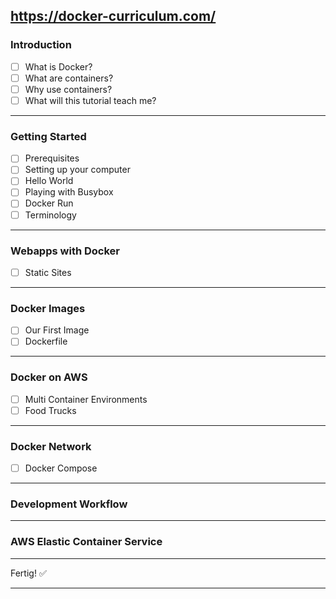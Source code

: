 https://docker-curriculum.com/
---

### **Introduction**
- [ ] What is Docker?  
- [ ] What are containers?  
- [ ] Why use containers?  
- [ ] What will this tutorial teach me?  

---

### **Getting Started**
- [ ] Prerequisites  
- [ ] Setting up your computer  
- [ ] Hello World  
- [ ] Playing with Busybox  
- [ ] Docker Run  
- [ ] Terminology  

---

### **Webapps with Docker**
- [ ] Static Sites  

---

### **Docker Images**
- [ ] Our First Image  
- [ ] Dockerfile  

---

### **Docker on AWS**
- [ ] Multi Container Environments  
- [ ] Food Trucks  

---

### **Docker Network**
- [ ] Docker Compose  

---

### **Development Workflow**

---

### **AWS Elastic Container Service**

---

Fertig! ✅

---
